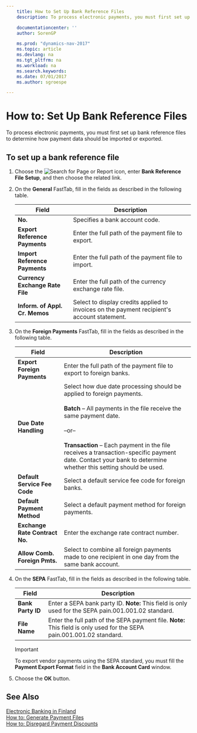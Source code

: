 ```yaml
---
    title: How to Set Up Bank Reference Files
    description: To process electronic payments, you must first set up bank reference files to determine how payment data should be imported or exported.

    documentationcenter: ''
    author: SorenGP

    ms.prod: "dynamics-nav-2017"
    ms.topic: article
    ms.devlang: na
    ms.tgt_pltfrm: na
    ms.workload: na
    ms.search.keywords:
    ms.date: 07/01/2017
    ms.author: sgroespe

---
```

# How to: Set Up Bank Reference Files
To process electronic payments, you must first set up bank reference files to determine how payment data should be imported or exported.  

## To set up a bank reference file  

1.  Choose the ![Search for Page or Report](../../media/ui-search/search_small.png "Search for Page or Report icon") icon, enter **Bank Reference File Setup**, and then choose the related link.  
2.  On the **General** FastTab, fill in the fields as described in the following table.  

    |Field|Description|  
    |---------------------------------|---------------------------------------|  
    |**No.**|Specifies a bank account code.|  
    |**Export Reference Payments**|Enter the full path of the payment file to export.|  
    |**Import Reference Payments**|Enter the full path of the payment file to import.|  
    |**Currency Exchange Rate File**|Enter the full path of the currency exchange rate file.|  
    |**Inform. of Appl. Cr. Memos**|Select to display credits applied to invoices on the payment recipient's account statement.|  

3.  On the **Foreign Payments** FastTab, fill in the fields as described in the following table.  

    |Field|Description|  
    |---------------------------------|---------------------------------------|  
    |**Export Foreign Payments**|Enter the full path of the payment file to export to foreign banks.|  
    |**Due Date Handling**|Select how due date processing should be applied to foreign payments.<br /><br /> **Batch** – All payments in the file receive the same payment date.<br /><br /> –or–<br /><br /> **Transaction** – Each payment in the file receives a transaction-specific payment date. Contact your bank to determine whether this setting should be used.|  
    |**Default Service Fee Code**|Select a default service fee code for foreign banks.|  
    |**Default Payment Method**|Select a default payment method for foreign payments.|  
    |**Exchange Rate Contract No.**|Enter the exchange rate contract number.|  
    |**Allow Comb. Foreign Pmts.**|Select to combine all foreign payments made to one recipient in one day from the same bank account.|  

4.  On the **SEPA** FastTab, fill in the fields as described in the following table.  

    |Field|Description|  
    |---------------------------------|---------------------------------------|  
    |**Bank Party ID**|Enter a SEPA bank party ID. **Note:**  This field is only used for the SEPA pain.001.001.02 standard.|  
    |**File Name**|Enter the full path of the SEPA payment file. **Note:**  This field is only used for the SEPA pain.001.001.02 standard.|  

    > [!IMPORTANT]  
    >  To export vendor payments using the SEPA standard, you must fill the **Payment Export Format** field in the **Bank Account Card** window.  

5.  Choose the **OK** button.  

## See Also  
 [Electronic Banking in Finland](electronic-banking-in-finland.md)   
 [How to: Generate Payment Files](how-to-generate-payment-files.md)   
 [How to: Disregard Payment Discounts](how-to-disregard-payment-discounts.md)
